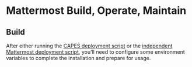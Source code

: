 # Mattermost Build, Operate, Maintain

## Build
After either running the [CAPES deployment script](../deploy_capes.sh) or the [independent Mattermost deployment script](deploy_mattermost.sh), you'll need to configure some environment variables to complete the installation and prepare for usage.
